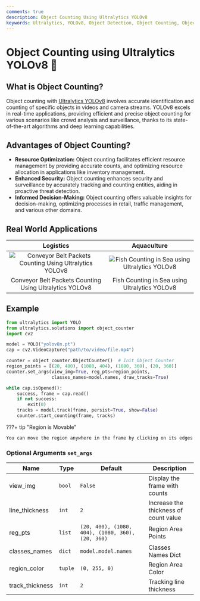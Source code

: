 ```yaml
---
comments: true
description: Object Counting Using Ultralytics YOLOv8
keywords: Ultralytics, YOLOv8, Object Detection, Object Counting, Object Tracking, Notebook, IPython Kernel, CLI, Python SDK
---
```


# Object Counting using Ultralytics YOLOv8 🚀

## What is Object Counting?

Object counting with [Ultralytics YOLOv8](https://github.com/ultralytics/ultralytics/) involves accurate identification and counting of specific objects in videos and camera streams. YOLOv8 excels in real-time applications, providing efficient and precise object counting for various scenarios like crowd analysis and surveillance, thanks to its state-of-the-art algorithms and deep learning capabilities.

## Advantages of Object Counting?

- **Resource Optimization:** Object counting facilitates efficient resource management by providing accurate counts, and optimizing resource allocation in applications like inventory management.
- **Enhanced Security:** Object counting enhances security and surveillance by accurately tracking and counting entities, aiding in proactive threat detection.
- **Informed Decision-Making:** Object counting offers valuable insights for decision-making, optimizing processes in retail, traffic management, and various other domains.

## Real World Applications

|                                                                           Logistics                                                                           |                                                                     Aquaculture                                                                     |
|:-------------------------------------------------------------------------------------------------------------------------------------------------------------:|:---------------------------------------------------------------------------------------------------------------------------------------------------:|
| ![Conveyor Belt Packets Counting Using Ultralytics YOLOv8](https://github.com/RizwanMunawar/ultralytics/assets/62513924/70e2d106-510c-4c6c-a57a-d34a765aa757) | ![Fish Counting in Sea using Ultralytics YOLOv8](https://github.com/RizwanMunawar/ultralytics/assets/62513924/c60d047b-3837-435f-8d29-bb9fc95d2191) |
|                                                    Conveyor Belt Packets Counting Using Ultralytics YOLOv8                                                    |                                                    Fish Counting in Sea using Ultralytics YOLOv8                                                    |

## Example

```python
from ultralytics import YOLO
from ultralytics.solutions import object_counter
import cv2

model = YOLO("yolov8n.pt")
cap = cv2.VideoCapture("path/to/video/file.mp4")

counter = object_counter.ObjectCounter()  # Init Object Counter
region_points = [(20, 400), (1080, 404), (1080, 360), (20, 360)]
counter.set_args(view_img=True, reg_pts=region_points,
                 classes_names=model.names, draw_tracks=True)

while cap.isOpened():
    success, frame = cap.read()
    if not success:
        exit(0)
    tracks = model.track(frame, persist=True, show=False)
    counter.start_counting(frame, tracks)
```

???+ tip "Region is Movable"

    You can move the region anywhere in the frame by clicking on its edges

### Optional Arguments `set_args`

| Name            | Type    | Default                                          | Description                           |
|-----------------|---------|--------------------------------------------------|---------------------------------------|
| view_img        | `bool`  | `False`                                          | Display the frame with counts         |
| line_thickness  | `int`   | `2`                                              | Increase the thickness of count value |
| reg_pts         | `list`  | `(20, 400), (1080, 404), (1080, 360), (20, 360)` | Region Area Points                    |
| classes_names   | `dict`  | `model.model.names`                              | Classes Names Dict                    |
| region_color    | `tuple` | `(0, 255, 0)`                                    | Region Area Color                     |
| track_thickness | `int`   | `2`                                              | Tracking line thickness               |
